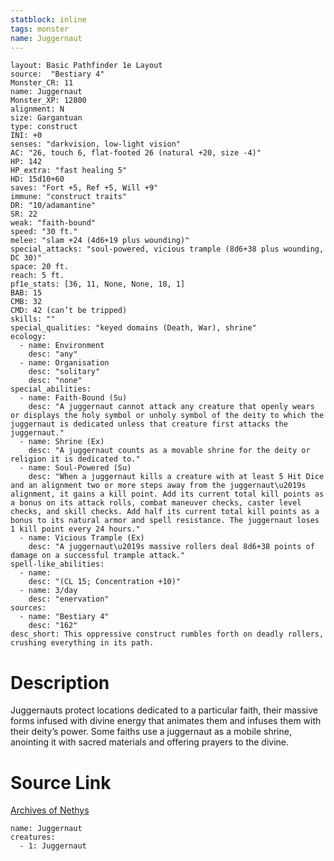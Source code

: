 ```yaml
---
statblock: inline
tags: monster
name: Juggernaut
---
```

```statblock
layout: Basic Pathfinder 1e Layout
source:  "Bestiary 4"
Monster_CR: 11
name: Juggernaut
Monster_XP: 12800
alignment: N
size: Gargantuan
type: construct
INI: +0
senses: "darkvision, low-light vision"
AC: "26, touch 6, flat-footed 26 (natural +20, size -4)"
HP: 142
HP_extra: "fast healing 5"
HD: 15d10+60
saves: "Fort +5, Ref +5, Will +9"
immune: "construct traits"
DR: "10/adamantine"
SR: 22
weak: "faith-bound"
speed: "30 ft."
melee: "slam +24 (4d6+19 plus wounding)"
special_attacks: "soul-powered, vicious trample (8d6+38 plus wounding, DC 30)"
space: 20 ft.
reach: 5 ft.
pf1e_stats: [36, 11, None, None, 18, 1]
BAB: 15
CMB: 32
CMD: 42 (can’t be tripped)
skills: ""
special_qualities: "keyed domains (Death, War), shrine"
ecology:
  - name: Environment
    desc: "any"
  - name: Organisation
    desc: "solitary"
    desc: "none"
special_abilities:
  - name: Faith-Bound (Su)
    desc: "A juggernaut cannot attack any creature that openly wears or displays the holy symbol or unholy symbol of the deity to which the juggernaut is dedicated unless that creature first attacks the juggernaut."
  - name: Shrine (Ex)
    desc: "A juggernaut counts as a movable shrine for the deity or religion it is dedicated to."
  - name: Soul-Powered (Su)
    desc: "When a juggernaut kills a creature with at least 5 Hit Dice and an alignment two or more steps away from the juggernaut\u2019s alignment, it gains a kill point. Add its current total kill points as a bonus on its attack rolls, combat maneuver checks, caster level checks, and skill checks. Add half its current total kill points as a bonus to its natural armor and spell resistance. The juggernaut loses 1 kill point every 24 hours."
  - name: Vicious Trample (Ex)
    desc: "A juggernaut\u2019s massive rollers deal 8d6+38 points of damage on a successful trample attack."
spell-like_abilities:
  - name:
    desc: "(CL 15; Concentration +10)"
  - name: 3/day
    desc: "enervation"
sources:
  - name: "Bestiary 4"
    desc: "162"
desc_short: This oppressive construct rumbles forth on deadly rollers, crushing everything in its path.
```
# Description
Juggernauts protect locations dedicated to a particular faith, their massive forms infused with divine energy that animates them and infuses them with their deity’s power. Some faiths use a juggernaut as a mobile shrine, anointing it with sacred materials and offering prayers to the divine.
# Source Link
[Archives of Nethys](https://aonprd.com/MonsterDisplay.aspx?ItemName=Juggernaut)
```encounter-table
name: Juggernaut
creatures:
  - 1: Juggernaut
```
